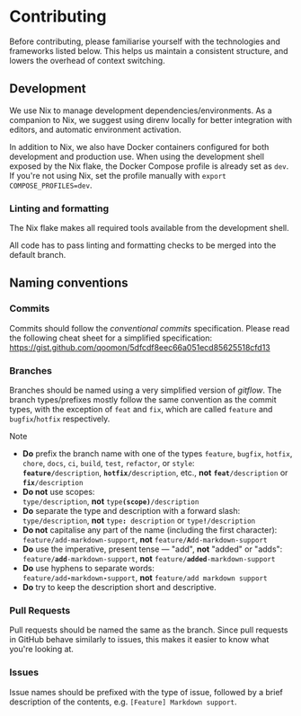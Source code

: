 # Contributing

Before contributing, please familiarise yourself with the technologies and frameworks listed below.
This helps us maintain a consistent structure, and lowers the overhead of context switching.

## Development

We use Nix to manage development dependencies/environments.
As a companion to Nix, we suggest using direnv locally for better integration with editors, and automatic environment activation.

In addition to Nix, we also have Docker containers configured for both development and production use.
When using the development shell exposed by the Nix flake, the Docker Compose profile is already set as `dev`.
If you're not using Nix, set the profile manually with `export COMPOSE_PROFILES=dev`.

### Linting and formatting

The Nix flake makes all required tools available from the development shell.

All code has to pass linting and formatting checks to be merged into the default branch.

## Naming conventions

### Commits

Commits should follow the _conventional commits_ specification.
Please read the following cheat sheet for a simplified specification: https://gist.github.com/qoomon/5dfcdf8eec66a051ecd85625518cfd13

### Branches

Branches should be named using a very simplified version of _gitflow_.
The branch types/prefixes mostly follow the same convention as the commit types, with the exception of `feat` and `fix`, which are called `feature` and `bugfix`/`hotfix` respectively.

> [!NOTE]
> - **Do** prefix the branch name with one of the types `feature`, `bugfix`, `hotfix`, `chore`, `docs`, `ci`, `build`, `test`, `refactor`, or `style`:\
>   <code><b>feature/</b>description</code>, <code><b>hotfix/</b>description</code>, etc., **not** <code><b>feat</b>/description</code> or <code><b>fix</b>/description</code>
> - **Do not** use scopes:\
>   <code>type/description</code>, **not** <code>type<b>(scope)</b>/description</code>
> - **Do** separate the type and description with a forward slash:\
>   <code>type<b>/</b>description</code>, **not** <code>type<b>:</b> description</code> or <code>type<b>!</b>/description</code>
> - **Do not** capitalise any part of the name (including the first character):\
>   <code>feature/add-markdown-support</code>, **not** <code>feature/<b>A</b>dd-markdown-support</code>
> - **Do** use the imperative, present tense — "add", **not** "added" or "adds":\
>   <code>feature/<b>add</b>-markdown-support</code>, **not** <code>feature/<b>added</b>-markdown-support</code>
> - **Do** use hyphens to separate words:\
>   <code>feature/add<b>-</b>markdown<b>-</b>support</code>, **not** <code>feature/add markdown support</code>
> - **Do** try to keep the description short and descriptive.

### Pull Requests

Pull requests should be named the same as the branch.
Since pull requests in GitHub behave similarly to issues, this makes it easier to know what you're looking at.

### Issues

Issue names should be prefixed with the type of issue, followed by a brief description of the contents, e.g. `[Feature] Markdown support`.

